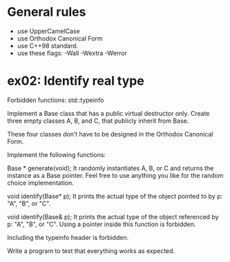 # General rules
- use UpperCamelCase
- use Orthodox Canonical Form
- use C++98 standard.
- use these flags: -Wall -Wextra -Werror

# ex02: Identify real type

Forbidden functions: std::typeinfo

Implement a Base class that has a public virtual destructor only. Create three empty classes A, B, and C, that publicly inherit from Base. 

These four classes don’t have to be designed in the Orthodox Canonical Form. 

Implement the following functions:

Base * generate(void); 
It randomly instantiates A, B, or C and returns the instance as a Base pointer. Feel free to use anything you like for the random choice implementation. 

void identify(Base* p); 
It prints the actual type of the object pointed to by p: "A", "B", or "C". 

void identify(Base& p);
It prints the actual type of the object referenced by p: "A", "B", or "C". Using a pointer inside this function is forbidden.

Including the typeinfo header is forbidden.

Write a program to test that everything works as expected.